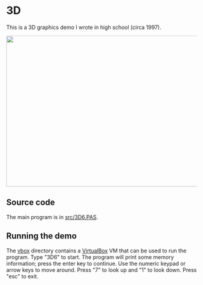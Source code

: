 3D
==
This is a 3D graphics demo I wrote in high school (circa 1997). 

<p><img src="http://crazybob.org/3d-demo.gif" width="640" height="400"></p>

Source code
-----------
The main program is in [src/3D6.PAS](src/3D6.PAS).

Running the demo
----------------
The [vbox](vbox) directory contains a [VirtualBox](https://www.virtualbox.org/) VM that can be used to run the program. Type "3D6" to start. The program will print some memory information; press the enter key to continue. Use the numeric keypad or arrow keys to move around. Press "7" to look up and "1" to look down. Press "esc" to exit.
